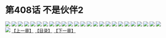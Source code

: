 # 第408话 不是伙伴2
![](https://s1.baozimh.com/scomic/sanyanxiaotianlu-samanhua/0/408-spn0/1.jpg)
![](https://s1.baozimh.com/scomic/sanyanxiaotianlu-samanhua/0/408-spn0/2.jpg)
![](https://s1.baozimh.com/scomic/sanyanxiaotianlu-samanhua/0/408-spn0/3.jpg)
![](https://s1.baozimh.com/scomic/sanyanxiaotianlu-samanhua/0/408-spn0/4.jpg)
![](https://s1.baozimh.com/scomic/sanyanxiaotianlu-samanhua/0/408-spn0/5.jpg)
![](https://s1.baozimh.com/scomic/sanyanxiaotianlu-samanhua/0/408-spn0/6.jpg)
![](https://s1.baozimh.com/scomic/sanyanxiaotianlu-samanhua/0/408-spn0/7.jpg)
![](https://s1.baozimh.com/scomic/sanyanxiaotianlu-samanhua/0/408-spn0/8.jpg)
![](https://s1.baozimh.com/scomic/sanyanxiaotianlu-samanhua/0/408-spn0/9.jpg)
![](https://s1.baozimh.com/scomic/sanyanxiaotianlu-samanhua/0/408-spn0/10.jpg)
![](https://s1.baozimh.com/scomic/sanyanxiaotianlu-samanhua/0/408-spn0/11.jpg)
![](https://s1.baozimh.com/scomic/sanyanxiaotianlu-samanhua/0/408-spn0/12.jpg)
![](https://s1.baozimh.com/scomic/sanyanxiaotianlu-samanhua/0/408-spn0/13.jpg)
![](https://s1.baozimh.com/scomic/sanyanxiaotianlu-samanhua/0/408-spn0/14.jpg)
![](https://s1.baozimh.com/scomic/sanyanxiaotianlu-samanhua/0/408-spn0/15.jpg)
![](https://s1.baozimh.com/scomic/sanyanxiaotianlu-samanhua/0/408-spn0/16.jpg)
![](https://s1.baozimh.com/scomic/sanyanxiaotianlu-samanhua/0/408-spn0/17.jpg)
![](https://s1.baozimh.com/scomic/sanyanxiaotianlu-samanhua/0/408-spn0/18.jpg)
![](https://s1.baozimh.com/scomic/sanyanxiaotianlu-samanhua/0/408-spn0/19.jpg)
![](https://s1.baozimh.com/scomic/sanyanxiaotianlu-samanhua/0/408-spn0/20.jpg)
![](https://s1.baozimh.com/scomic/sanyanxiaotianlu-samanhua/0/408-spn0/21.jpg)
![](https://s1.baozimh.com/scomic/sanyanxiaotianlu-samanhua/0/408-spn0/22.jpg)
![](https://s1.baozimh.com/scomic/sanyanxiaotianlu-samanhua/0/408-spn0/23.jpg)
![](https://s1.baozimh.com/scomic/sanyanxiaotianlu-samanhua/0/408-spn0/24.jpg)
![](https://s1.baozimh.com/scomic/sanyanxiaotianlu-samanhua/0/408-spn0/25.jpg)
![](https://s1.baozimh.com/scomic/sanyanxiaotianlu-samanhua/0/408-spn0/26.jpg)
[【上一章】](./408.md)
[【目录】](./README.md)
[【下一章】](./410.md)
